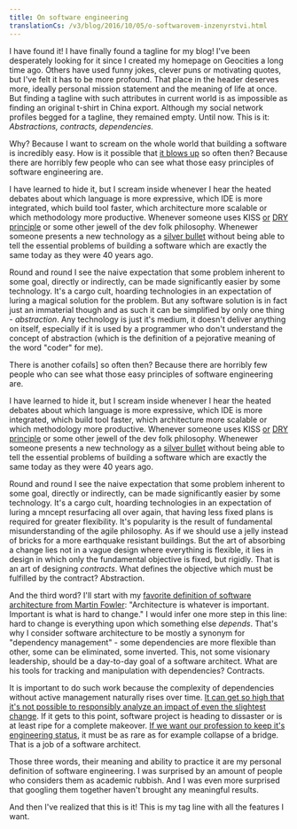 ```yaml
---
title: On software engineering
translationCs: /v3/blog/2016/10/05/o-softwarovem-inzenyrstvi.html
---
```


I have found it! I have finally found a tagline for my blog! I've been desperately looking for it since I created my homepage on Geocities a long time ago.‎ Others have used funny jokes, clever puns or motivating quotes, but I've felt ‎it has to be more profound. That place in the header deserves more, ideally personal mission statement and the meaning of life at once. But finding a tagline with such attributes in current world is as impossible as finding an original t-shirt in China export. Although my social network profiles begged for a tagline, they remained empty. Until now.
This is it: *Abstractions, contracts, dependencies.*

Why? Because I want to scream on the whole world that building a software is incredibly easy. How is it possible that [it blows up][fails] so often then?‎ Because there are horribly few people who can see what those easy principles of software engineering are.

I have learned to hide it, but I scream inside whenever‎ I hear the heated debates about which language is more expressive, which IDE is more integrated, which build tool faster, which architecture more scalable or which methodology more productive. Whenever someone uses KISS [or][abstraction tweet] [DRY][dry] [principle][repeat tweet] or some other jewell of the dev folk philosophy. Whenewer someone presents a new technology as a [silver bullet][silver] without being able to tell the essential problems of building a software which are exactly the same today as they were 40 years ago.

Round and round I see the naive expectation that some problem inherent to some goal, directly or indirectly, can be made significantly easier by some technology. It's a cargo cult, hoarding technologies in an expectation of luring a magical solution for the problem. But any software solution is in fact just an immaterial though and as such it can be simplified by only one thing - *abstraction*. Any technology is just it's medium, it doesn't deliver anything on itself, especially if it is used by a programmer who don't understand the concept of abstraction (which is the definition of a pejorative meaning of the word "coder" for me).

There is another cofails] so often then?‎ Because there are horribly few people who can see what those easy principles of software engineering are.

I have learned to hide it, but I scream inside whenever‎ I hear the heated debates about which language is more expressive, which IDE is more integrated, which build tool faster, which architecture more scalable or which methodology more productive. Whenever someone uses KISS [or][abstraction tweet] [DRY][dry] [principle][repeat tweet] or some other jewell of the dev folk philosophy. Whenewer someone presents a new technology as a [silver bullet][silver] without being able to tell the essential problems of building a software which are exactly the same today as they were 40 years ago.

Round and round I see the naive expectation that some problem inherent to some goal, directly or indirectly, can be made significantly easier by some technology. It's a cargo cult, hoarding technologies in an expectation of luring a mncept resurfacing all over again, that having less fixed plans is required for greater flexibility. It's popularity is the result of fundamental misunderstanding of the agile philosophy. As if we should use a jelly instead of bricks for a more earthquake resistant buildings. But the art of absorbing a change lies not in a vague design where everything is flexible, it lies in design in which only the fundamental objective is fixed, but rigidly. That is an art of designing *contracts*. What defines the objective which must be fulfilled by the contract? Abstraction.

And the third word? I'll start with my [favorite definition of software architecture from Martin Fowler][fowler]: "Architecture is whatever is important. Important is what is hard to change." I would infer one more step in this line: hard to change is everything upon which something else *depends*.‎ That's why I consider software architecture to be mostly a synonym for "dependency management" - some dependencies are more flexible than other, some can be eliminated, some inverted. This, not some visionary leadership, should be a day-to-day goal of a software architect. What are his tools for tracking and manipulation with dependencies? Contracts.

It is important to do such work because the complexity of dependencies without active management naturally rises over time. [It can get so high that it's not possible to responsibly analyze an impact of even the slightest change][dependency hell]. If it gets to this point, software project is heading to dissaster or is at least ripe for a complete makeover. ‎[If we want our profession to keep it's engineering status][atlantic], it must be as rare as for example collapse of a bridge. That is a job of a software architect.

Those three words, their meaning and ability to practice it are my personal definition of software engineering. I was surprised by an amount of people who considers them as academic rubbish. And I was even more surprised that googling them together haven't brought any meaningful results.

And then I've realized that this is it! This is my tag line with all the features I want.

[dependency hell]: https://research.swtch.com/version-sat
[fails]: http://spectrum.ieee.org/static/the-staggering-impact-of-it-systems-gone-wrong
[dry]: http://thereignn.ghost.io/on-dry-and-the-cost-of-wrongful-abstractions/
[abstraction tweet]: https://twitter.com/jessitron/status/619941474902351872
[repeat tweet]: https://twitter.com/jezenthomas/status/776096875648847872
[silver]: http://worrydream.com/refs/Brooks-NoSilverBullet.pdf
[fowler]: http://martinfowler.com/ieeeSoftware/whoNeedsArchitect.pdf
[atlantic]: http://www.theatlantic.com/technology/archive/2015/11/programmers-should-not-call-themselves-engineers/414271/